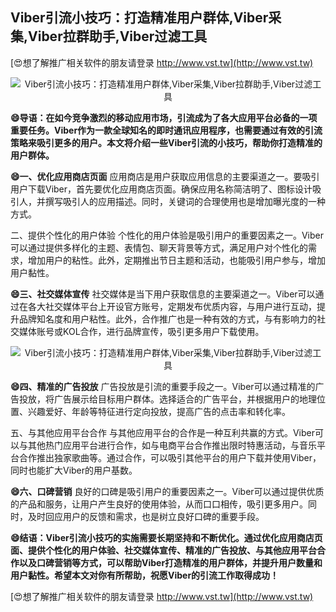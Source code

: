 ## **Viber引流小技巧：打造精准用户群体,Viber采集,Viber拉群助手,Viber过滤工具**

[😍想了解推广相关软件的朋友请登录 http://www.vst.tw](http://www.vst.tw)

 <center><img src="https://vst.tw/MP4/tuiguang/png/1.png" alt="Viber引流小技巧：打造精准用户群体,Viber采集,Viber拉群助手,Viber过滤工具"></center>

**😄导语：在如今竞争激烈的移动应用市场，引流成为了各大应用平台必备的一项重要任务。Viber作为一款全球知名的即时通讯应用程序，也需要通过有效的引流策略来吸引更多的用户。本文将介绍一些Viber引流的小技巧，帮助你打造精准的用户群体。**

**😄一、优化应用商店页面**
应用商店是用户获取应用信息的主要渠道之一。要吸引用户下载Viber，首先要优化应用商店页面。确保应用名称简洁明了、图标设计吸引人，并撰写吸引人的应用描述。同时，关键词的合理使用也是增加曝光度的一种方式。

二、提供个性化的用户体验
个性化的用户体验是吸引用户的重要因素之一。Viber可以通过提供多样化的主题、表情包、聊天背景等方式，满足用户对个性化的需求，增加用户的粘性。此外，定期推出节日主题和活动，也能吸引用户参与，增加用户黏性。

**😄三、社交媒体宣传**
社交媒体是当下用户获取信息的主要渠道之一。Viber可以通过在各大社交媒体平台上开设官方账号，定期发布优质内容，与用户进行互动，提升品牌知名度和用户粘性。此外，合作推广也是一种有效的方式，与有影响力的社交媒体账号或KOL合作，进行品牌宣传，吸引更多用户下载使用。

 <center><img src="https://vst.tw/MP4/tuiguang/png/6.png" alt="Viber引流小技巧：打造精准用户群体,Viber采集,Viber拉群助手,Viber过滤工具"></center>

**😄四、精准的广告投放**
广告投放是引流的重要手段之一。Viber可以通过精准的广告投放，将广告展示给目标用户群体。选择适合的广告平台，并根据用户的地理位置、兴趣爱好、年龄等特征进行定向投放，提高广告的点击率和转化率。

五、与其他应用平台合作
与其他应用平台的合作是一种互利共赢的方式。Viber可以与其他热门应用平台进行合作，如与电商平台合作推出限时特惠活动，与音乐平台合作推出独家歌曲等。通过合作，可以吸引其他平台的用户下载并使用Viber，同时也能扩大Viber的用户基数。

**😄六、口碑营销**
良好的口碑是吸引用户的重要因素之一。Viber可以通过提供优质的产品和服务，让用户产生良好的使用体验，从而口口相传，吸引更多用户。同时，及时回应用户的反馈和需求，也是树立良好口碑的重要手段。

**😄结语：Viber引流小技巧的实施需要长期坚持和不断优化。通过优化应用商店页面、提供个性化的用户体验、社交媒体宣传、精准的广告投放、与其他应用平台合作以及口碑营销等方式，可以帮助Viber打造精准的用户群体，并提升用户数量和用户黏性。希望本文对你有所帮助，祝愿Viber的引流工作取得成功！**

[😍想了解推广相关软件的朋友请登录 http://www.vst.tw](http://www.vst.tw)



